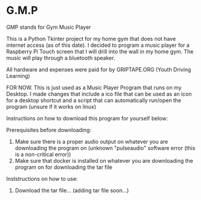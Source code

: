 # G.M.P
GMP stands for Gym Music Player

This is a Python Tkinter project for my home gym that does not have internet access (as of this date). I decided to program a music player for a Raspberry Pi Touch screen that I will drill into the wall in my home gym. The music will play through a bluetooth speaker. 

All hardware and expenses were paid for by GRIPTAPE.ORG (Youth Driving Learning)

FOR NOW. This is just used as a Music Player Program that runs on my Desktop. I made changes that include a ico file that can be used as an icon for a desktop shortcut and a script that can automatically run/open the program (unsure if it works on linux)

Instructions on how to download this program for yourself below:

Prerequisites before downloading: 
1. Make sure there is a proper audio output on whatever you are downloading the program on (unknown "pulseaudio" software error (this is a non-critical error))
2. Make sure that docker is installed on whatever you are downloading the program on for downloading the tar file

Inststructions on how to use:
1. Download the tar file... (adding tar file soon...)
   
